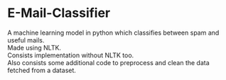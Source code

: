 # E-Mail-Classifier

A machine learning model in python which classifies between spam and useful mails.\
Made using NLTK.\
Consists implementation without NLTK too.\
Also consists some additional code to preprocess and clean the data fetched from a dataset.
